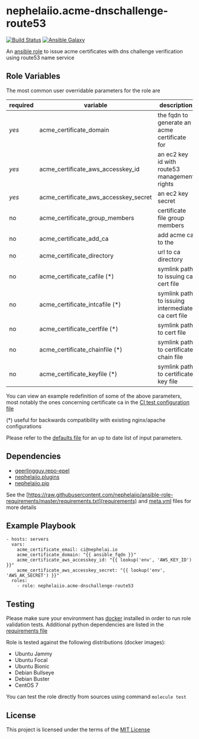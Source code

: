 # nephelaiio.acme-dnschallenge-route53

[![Build Status](https://github.com/nephelaiio/ansible-role-acme-certificate-route53/workflows/CI/badge.svg)](https://github.com/nephelaiio/ansible-role-acme-certificate-route53/actions)
[![Ansible Galaxy](http://img.shields.io/badge/ansible--galaxy-nephelaiio.acme_certificate_route53-blue.svg)](https://galaxy.ansible.com/nephelaiio/acme_certificate_route53/)

An [ansible role](https://galaxy.ansible.com/nephelaiio/acme_certificate_route53) to issue acme certificates with dns challenge verification using route53 name service

## Role Variables

The most common user overridable parameters for the role are

| required | variable                              | description                                       | default                                        |
| ---      | ---                                   | ---                                               | ---                                            |
| *yes*    | acme_certificate_domain               | the fqdn to generate an acme certificate for      | ansible_fqdn                                   |
| *yes*    | acme_certificate_aws_accesskey_id     | an ec2 key id with route53 management rights      | lookup('env', 'AWS_ACCESS_KEY_ID')             |
| *yes*    | acme_certificate_aws_accesskey_secret | an ec2 key secret                                 | lookup('env', 'AWS_SECRET_ACCESS_KEY')         |
| no       | acme_certificate_group_members        | certificate file group members                    | []                                             |
| no       | acme_certificate_add_ca               | add acme ca to the                                | false                                          |
| no       | acme_certificate_directory            | url to ca directory                               | https://acme-v01.api.letsencrypt.org/directory |
| no       | acme_certificate_cafile (*)           | symlink path to issuing ca cert file              | _undefined_                                    |
| no       | acme_certificate_intcafile (*)        | symlink path to issuing intermediate ca cert file | _undefined_                                    |
| no       | acme_certificate_certfile (*)         | symlink path to cert file                         | _undefined_                                    |
| no       | acme_certificate_chainfile (*)        | symlink path to certificate chain file            | _undefined_                                    |
| no       | acme_certificate_keyfile (*)          | symlink path to certificate key file              | _undefined_                                    |

You can view an example redefinition of some of the above parameters, most notably the ones concerning certificate ca in the [CI test configuration file](/molecule/default/molecule.yml)

(*) useful for backwards compatibility with existing nginx/apache configurations

Please refer to the [defaults file](/defaults/main.yml) for an up to date list of input parameters.

## Dependencies

* [geerlingguy.repo-epel](https://github.com/geerlingguy/ansible-role-repo-epel)
* [nephelaiio.plugins](https://github.com/nephelaiio/ansible-role-plugins)
* [nephelaiio.pip](https://github.com/nephelaiio/ansible-role-pip)

See the [https://raw.githubusercontent.com/nephelaiio/ansible-role-requirements/master/requirements.txt](requirements) and [meta.yml](meta) files for more details

## Example Playbook

```
- hosts: servers
  vars:
    acme_certificate_email: ci@nephelai.io
    acme_certificate_domain: "{{ ansible_fqdn }}"
    acme_certificate_aws_accesskey_id: "{{ lookup('env', 'AWS_KEY_ID') }}"
    acme_certificate_aws_accesskey_secret: "{{ lookup('env', 'AWS_AK_SECRET') }}"
  roles:
    - role: nephelaiio.acme-dnschallenge-route53
```

## Testing

Please make sure your environment has [docker](https://www.docker.com) installed in order to run role validation tests. Additional python dependencies are listed in the [requirements file](/requirements.txt)

Role is tested against the following distributions (docker images):
  * Ubuntu Jammy
  * Ubuntu Focal
  * Ubuntu Bionic
  * Debian Bullseye
  * Debian Buster
  * CentOS 7

You can test the role directly from sources using command ` molecule test `

## License

This project is licensed under the terms of the [MIT License](/LICENSE)
